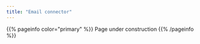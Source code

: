 ```yaml
---
title: "Email connector"
---
```


{{% pageinfo color="primary" %}}
Page under construction
{{% /pageinfo %}}
